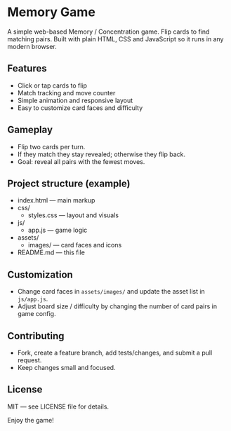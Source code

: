 # Memory Game

A simple web-based Memory / Concentration game. Flip cards to find matching pairs. Built with plain HTML, CSS and JavaScript so it runs in any modern browser.

## Features
- Click or tap cards to flip
- Match tracking and move counter
- Simple animation and responsive layout
- Easy to customize card faces and difficulty
## Gameplay
- Flip two cards per turn.
- If they match they stay revealed; otherwise they flip back.
- Goal: reveal all pairs with the fewest moves.

## Project structure (example)
- index.html — main markup
- css/
  - styles.css — layout and visuals
- js/
  - app.js — game logic
- assets/
  - images/ — card faces and icons
- README.md — this file

## Customization
- Change card faces in `assets/images/` and update the asset list in `js/app.js`.
- Adjust board size / difficulty by changing the number of card pairs in game config.

## Contributing
- Fork, create a feature branch, add tests/changes, and submit a pull request.
- Keep changes small and focused.

## License
MIT — see LICENSE file for details.

Enjoy the game!